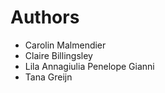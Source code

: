 # Authors
* Carolin Malmendier
* Claire Billingsley
* Lila Annagiulia Penelope Gianni
* Tana Greijn








